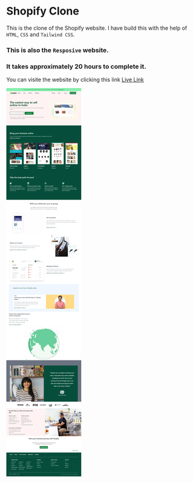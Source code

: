 # Shopify Clone

This is the clone of the Shopify website. I have build this with the help of `HTML`, `CSS` and `Tailwind CSS`.

### This is also the `Resposive` website.

### It takes approximately 20 hours to complete it.

You can visite the website by clicking this link
[Live Link](https://shopifyclone-tailwind.netlify.app)

![Screenshot](/Shopify.png)




